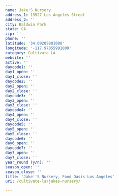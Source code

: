 ```yaml
---
name: Jake'S Nursery
address_1: 13527 Los Angeles Street
address_2: ''
city: Baldwin Park
state: CA
zip: ''
phone: ''
latitude: '34.09209801000'
longitude: '-117.97855991000'
category: Cultivate LA
website: ''
active: ''
daycode1: ''
day1_open: ''
day1_close: ''
daycode2: ''
day2_open: ''
day2_close: ''
daycode3: ''
day3_open: ''
day3_close: ''
daycode4: ''
day4_open: ''
day4_close: ''
daycode5: ''
day5_open: ''
day5_close: ''
daycode6: ''
day6_open: ''
daycode7: ''
day7_open: ''
day7_close: ''
year_round (y/n): ''
season_open: ''
season_close: ''
title: 'Jake''S Nursery, Food Oasis Los Angeles'
uri: /cultivate-la/jakes-nursery/

---
```

